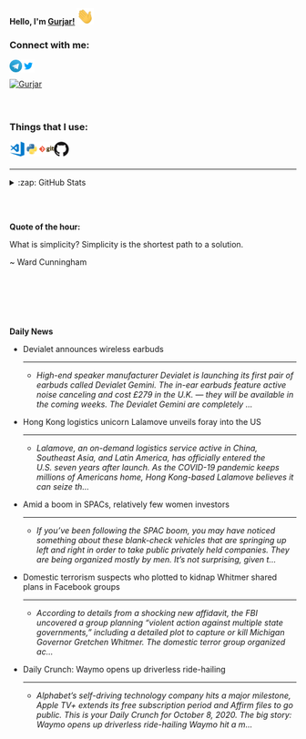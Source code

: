 #### Hello, I'm [Gurjar!](https://GurjarKing.github.io) <img src="https://raw.githubusercontent.com/ABSphreak/ABSphreak/master/gifs/Hi.gif" width="30px"></h2>


### Connect with me:

[<img align="left" alt="Gurjar | Telegram" width="22px" src="https://raw.githubusercontent.com/github/explore/80688e429a7d4ef2fca1e82350fe8e3517d3494d/topics/telegram/telegram.png" />][Telegram]
[<img align="left" alt="Gurjar | Twitter" width="22px" src="https://raw.githubusercontent.com/github/explore/80688e429a7d4ef2fca1e82350fe8e3517d3494d/topics/twitter/twitter.png" />][Twitter]
<br >
<br >
<a href="https://github.com/GurjarKing"><img src="https://komarev.com/ghpvc/?username=GurjarKing" alt="Gurjar" /></a> <br />
<br />
<br />
<!-- <br >

![](https://visitor-badge.glitch.me/badge?page_id=GurjarKing)

<br /> -->

### Things that I use:

[<img align="left" alt="Visual Studio Code" width="26px" src="https://raw.githubusercontent.com/github/explore/80688e429a7d4ef2fca1e82350fe8e3517d3494d/topics/visual-studio-code/visual-studio-code.png" />][VSCode]
[<img align="left" alt="Python" width="26px" src="https://raw.githubusercontent.com/github/explore/80688e429a7d4ef2fca1e82350fe8e3517d3494d/topics/python/python.png" />][Python]
[<img align="left" alt="Git" width="26px" src="https://raw.githubusercontent.com/github/explore/80688e429a7d4ef2fca1e82350fe8e3517d3494d/topics/git/git.png" />][Git]
[<img align="left" alt="GitHub" width="26px" src="https://raw.githubusercontent.com/github/explore/78df643247d429f6cc873026c0622819ad797942/topics/github/github.png" />][Github]

<br />
<br />

---
<details>
  <summary>:zap: GitHub Stats</summary>

<img align="left" alt="Gurjar's Github Stats" src="https://github-readme-stats.vercel.app/api?username=GurjarKing&show_icons=true&hide_border=true&count_private=true&include_all_commit=true&theme=algolia" />

</details>

<!-- ### 🔔 My latest tweet
<a href="https://twitter.com/Gurjar_King43" target="_blank">
	<img src="https://github.com/GurjarKing/GurjarKing/raw/master/tweet.png" width="70%" align="center" alt="Click to view on Twitter" title="My latest tweet, as an image"/>
</a> -->
<br>

<pre>

</pre>

**Quote of the hour:**

What is simplicity? Simplicity is the shortest path to a solution.

~ Ward Cunningham
<pre>

</pre>
<br>
<pre>


</pre>
<strong>Daily News</strong>
  
  - Devialet announces wireless earbuds
     <hr/>
     
      - *High-end speaker manufacturer Devialet is launching its first pair of earbuds called Devialet Gemini. The in-ear earbuds feature active noise canceling and cost £279 in the U.K. — they will be available in the coming weeks. The Devialet Gemini are completely …*
     
  - Hong Kong logistics unicorn Lalamove unveils foray into the US
      <hr/>
      
      - *Lalamove, an on-demand logistics service active in China, Southeast Asia, and Latin America, has officially entered the U.S. seven years after launch. As the COVID-19 pandemic keeps millions of Americans home, Hong Kong-based Lalamove believes it can seize th…*
      
  - Amid a boom in SPACs, relatively few women investors
      <hr/>
      
      - *If you’ve been following the SPAC boom, you may have noticed something about these blank-check vehicles that are springing up left and right in order to take public privately held companies. They are being organized mostly by men. It’s not surprising, given t…*
      
  - Domestic terrorism suspects who plotted to kidnap Whitmer shared plans in Facebook groups
      <hr/>
      
      - *According to details from a shocking new affidavit, the FBI uncovered a group planning “violent action against multiple state governments,” including a detailed plot to capture or kill Michigan Governor Gretchen Whitmer. The domestic terror group organized ac…*
       
  - Daily Crunch: Waymo opens up driverless ride-hailing
      <hr/>
       
       - *Alphabet’s self-driving technology company hits a major milestone, Apple TV+ extends its free subscription period and Affirm files to go public. This is your Daily Crunch for October 8, 2020. The big story: Waymo opens up driverless ride-hailing Waymo hit a m…*
      

<br />

[VSCode]: https://code.visualstudio.com/
[Python]: https://www.python.org/
[Git]: https://git-scm.com/
[Github]: https://github.com/
[Telegram]: https://t.me/Gurjar_King/
[Twitter]: https://twitter.com/Gurjar_King43/

